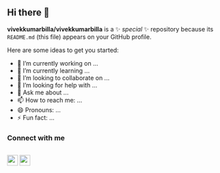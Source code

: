 ## Hi there 👋


**vivekkumarbilla/vivekkumarbilla** is a ✨ _special_ ✨ repository because its `README.md` (this file) appears on your GitHub profile.

Here are some ideas to get you started:

- 🔭 I’m currently working on ...
- 🌱 I’m currently learning ...
- 👯 I’m looking to collaborate on ...
- 🤔 I’m looking for help with ...
- 💬 Ask me about ...
- 📫 How to reach me: ...
- 😄 Pronouns: ...
- ⚡ Fun fact: ...

### Connect with me

<div style="display: flex;">


<a href="https://www.linkedin.com/in/vivekananda-billa-1a3601171/"><img src="https://upload.wikimedia.org/wikipedia/commons/thumb/c/ca/LinkedIn_logo_initials.png/640px-LinkedIn_logo_initials.png" height="25"/></a>
<a href="https://instagram.com/vincent_05" style="background-color"><img src="https://upload.wikimedia.org/wikipedia/commons/thumb/a/a5/Instagram_icon.png/640px-Instagram_icon.png" height="25"/></a>

</div>
